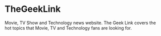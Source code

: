# TheGeekLink
Movie, TV Show and Technology news website. The Geek Link covers the hot topics that Movie, TV and Technology fans are looking for.
